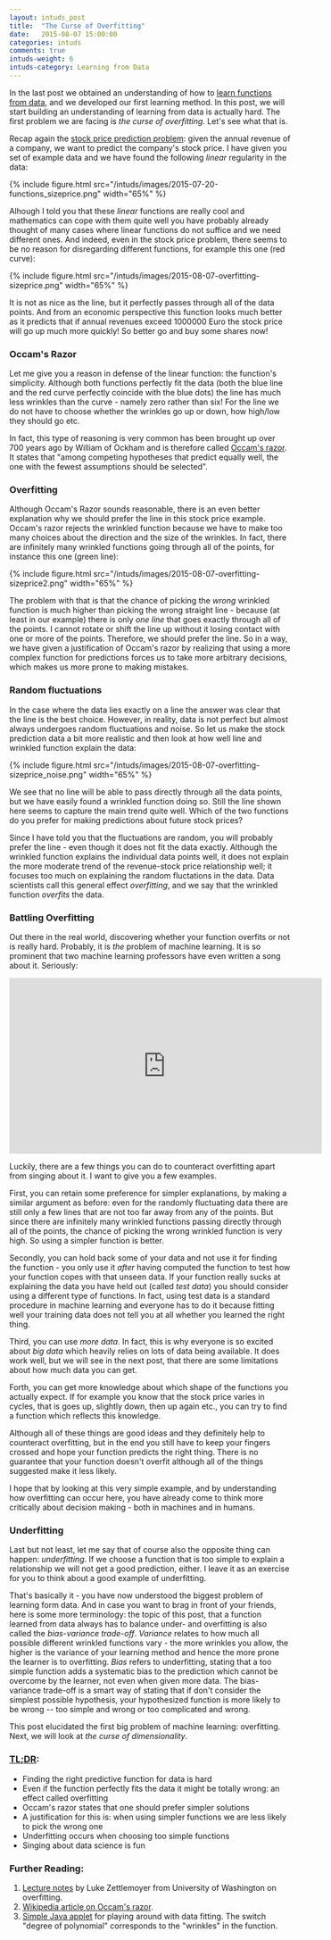 ```yaml
---
layout: intuds_post
title:  "The Curse of Overfitting"
date:   2015-08-07 15:00:00
categories: intuds
comments: true
intuds-weight: 6
intuds-category: Learning from Data
---
```


In the last post we obtained an understanding of how to [learn functions from data](/intuds/2015/12/29/learning-functions.html), and we developed our first learning method. In this post, we will start building an understanding of learning from data is actually hard. The first problem we are facing is *the curse of overfitting*. Let's see what that is.

<!--
QUESTION: better explain by intuitive example, e.g. correlating the hypothesis that it is raining to the 
  hmm, but isn't that more about priors?
  -->

Recap again the  [stock price prediction problem](/intuds/2015/12/28/functions.html): given the annual revenue of a company, we want to predict the company's stock price. I have given you set of example data and we have found the following *linear* regularity in the data:

{% include figure.html src="/intuds/images/2015-07-20-functions_sizeprice.png" width="65%" %}

Alhough I told you that these *linear* functions are really cool and mathematics can cope with them quite well you have probably already thought of many cases where linear functions do not suffice and we need different ones. And indeed, even in the stock price problem, there seems to be no reason for disregarding different functions, for example this one (red curve): 

{% include figure.html src="/intuds/images/2015-08-07-overfitting-sizeprice.png" width="65%" %}

It is not as nice as the line, but it perfectly passes through all of the data points. And
from an economic perspective this function looks much better as it predicts that if annual revenues exceed 1000000 Euro the stock price will go up much more quickly! So better go and buy some shares now! 

### Occam's Razor

Let me give you a reason in defense of the linear function: the function's simplicity. Although both functions perfectly fit the data (both the blue line and the red curve perfectly coincide with the blue dots) the line has much less wrinkles than the curve - namely zero rather than six! For the line we do not have to choose whether the wrinkles go up or down, how high/low they should go etc. 

In fact, this type of reasoning is very common has been brought up over 700 years ago by William of Ockham and is therefore called [Occam's razor](https://en.wikipedia.org/wiki/Occam%27s_razor). It states that "among competing hypotheses that predict equally well, the one with the fewest assumptions should be selected". 

### Overfitting

Although Occam's Razor sounds reasonable, there is an even better explanation why we should prefer the line in this stock price example. Occam's razor rejects the wrinkled function because we have to make too many choices about the direction and the size of the wrinkles. In fact, there are infinitely many wrinkled functions going through all of the points, for instance this one (green line):

{% include figure.html src="/intuds/images/2015-08-07-overfitting-sizeprice2.png" width="65%" %}

The problem with that is that the chance of picking the *wrong* wrinkled function is much higher than picking the wrong straight line - because (at least in our example) there is only *one line* that goes exactly through all of the points. I cannot rotate or shift the line up without it losing contact with one or more of the points. Therefore, we should prefer the line. So in a way, we have given a justification of Occam's razor by realizing that using a more complex function for predictions forces us to take more arbitrary decisions, which makes us more prone to making mistakes.

### Random fluctuations

In the case where the data lies exactly on a line the answer was clear that the line is the best choice. However, in reality, data is not perfect but almost always undergoes random fluctuations and noise. So let us make the stock prediction data a bit more realistic and then look at how well line and wrinkled function explain the data:

{% include figure.html src="/intuds/images/2015-08-07-overfitting-sizeprice_noise.png" width="65%" %}

We see that no line will be able to pass directly through all the data points, but we have easily found a wrinkled function doing so. Still the line shown here seems to capture the main trend quite well. Which of the two functions do you prefer for making predictions about future stock prices? 

Since I have told you that the fluctuations are random, you will probably prefer the line - even though it does not fit the data exactly. Although the wrinkled function explains the individual data points well, it does not explain the more moderate trend of the revenue-stock price relationship well; it focuses too much on explaining the random fluctations in the data. Data scientists call this general effect *overfitting*, and we say that the wrinkled function *overfits* the data. 

### Battling Overfitting

Out there in the real world, discovering whether your function overfits or not is really hard. Probably, it is *the* problem of machine learning. 
It is so prominent that two machine learning professors have even written a song about it. Seriously:

<div class="imgcenter">
<iframe width="560" height="315" src="https://www.youtube.com/embed/DQWI1kvmwRg" frameborder="0" allowfullscreen></iframe>
</div>

Luckily, there are a few things you can do to counteract overfitting apart from singing about it. I want to give you a few examples.

First, you can retain some preference for simpler explanations, by making a similar argument as before: even for the randomly fluctuating data there are still only a few lines that are  not too far away from any of the points. But since there are infinitely many wrinkled functions passing directly through all of the points, the chance of picking the wrong wrinkled function is very high. So using a simpler function is better. 

Secondly, you can hold back some of your data and not use it for finding the function - you only use it *after* having computed the function to test how your function copes with that unseen data. If your function really sucks at explaining the data you have held out (called *test data*) you should consider using a different type of functions. In fact, using test data is a standard procedure in machine learning and everyone has to do it because fitting well your training data does not tell you at all whether you learned the right thing.

Third, you can use *more data*. In fact, this is why everyone is so excited about *big data* which heavily relies on lots of data being available. It does work well, but we will see in the next post, that there are some limitations about how much data you can get.

Forth, you can get more knowledge about which shape of the functions you actually expect. If for example you know that the stock price varies in cycles, that is goes up, slightly down, then up again etc., you can try to find a function which reflects this knowledge.

Although all of these things are good ideas and they definitely help to counteract overfitting, but in the end you still have to keep your fingers crossed and hope your function predicts the right thing. There is no guarantee that your function doesn't overfit although all of the things suggested make it less likely.

I hope that by looking at this very simple example, and by understanding how overfitting can occur here, you have already come to think more critically about decision making - both in machines and in humans.

### Underfitting

Last but not least, let me say that of course also the opposite thing can happen: *underfitting*. If we choose a function that is too simple to explain a relationship we will not get a good prediction, either. I leave it as an exercise for you to think about a good example of underfitting.

<!--  Quadratic function -->
That's basically it - you have now understood the biggest problem of learning form data.
And in case you want to brag in front of your friends, here is some more terminology: the topic of this post, that a function learned from data always has to balance under- and overfitting is also called the *bias-variance trade-off*. *Variance* relates to how much all possible different wrinkled functions vary - the more wrinkles you allow, the higher is the variance of your learning method and hence the more prone the learner is to overfitting. *Bias* refers to underfitting, stating that a too simple function adds a systematic bias to the prediction which cannot be overcome by the learner, not even when given more data. The bias-variance trade-off is a smart way of stating that if don't consider the simplest possible hypothesis, your hypothesized function is more likely to be wrong -- too simple and wrong or too complicated and wrong.

This post elucidated the first big problem of machine learning: overfitting. Next, we will look at *the curse of dimensionality*.

<!--In the next post we will look at the problem of overfitting in the more complex image classification scenario, and we will see how the dimensionality aggrevates the problem of learning and overfitting even more. -->

### [TL;DR](http://de.urbandictionary.com/define.php?term=tl%3Bdr):
- Finding the right predictive function for data is hard
- Even if the function perfectly fits the data it might be totally wrong: an effect called overfitting
- Occam's razor states that one should prefer simpler solutions
- A justification for this is: when using simpler functions we are less likely to pick the wrong one   
- Underfitting occurs when choosing too simple functions
- Singing about data science is fun 

### <a name="further"></a>Further Reading:
1. <a name="[1]"></a>[Lecture notes](http://courses.cs.washington.edu/courses/cse546/12wi/slides/cse546wi12LinearRegression.pdf) by Luke Zettlemoyer from University of Washington on overfitting.
2. <a name="[2]"></a>[Wikipedia article on Occam's razor](https://en.wikipedia.org/wiki/Occam%27s_razor).
3. <a name="[2]"></a>[Simple Java applet](http://mste.illinois.edu/exner/java.f/leastsquares/) for playing around with data fitting. The switch "degree of polynomial" corresponds to the "wrinkles" in the function. 
